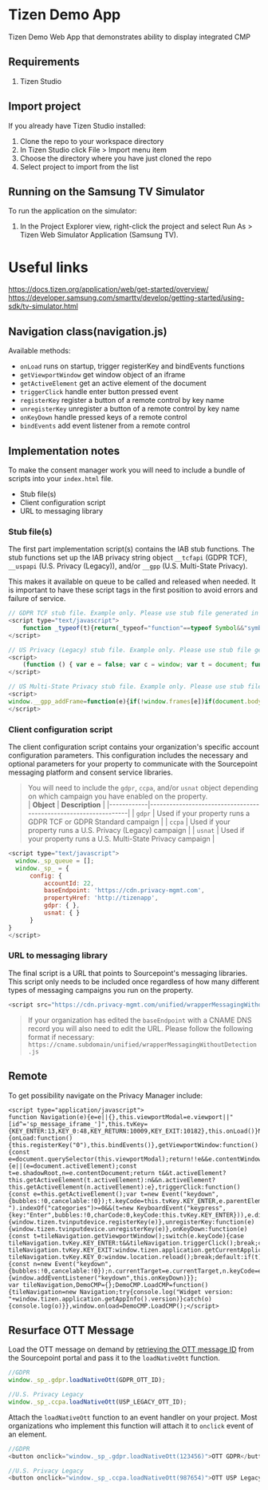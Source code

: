 # Tizen Demo App

Tizen Demo Web App that demonstrates ability to display integrated CMP

## Requirements

1. Tizen Studio

## Import project

If you already have Tizen Studio installed:

1. Clone the repo to your workspace directory
2. In Tizen Studio click File > Import menu item
3. Choose the directory where you have just cloned the repo
4. Select project to import from the list

## Running on the Samsung TV Simulator

To run the application on the simulator:

1. In the Project Explorer view, right-click the project and select Run As > Tizen Web Simulator Application (Samsung TV).

# Useful links

https://docs.tizen.org/application/web/get-started/overview/
https://developer.samsung.com/smarttv/develop/getting-started/using-sdk/tv-simulator.html

## Navigation class(navigation.js)

Available methods:

- `onLoad` runs on startup, trigger registerKey and bindEvents functions
- `getViewportWindow` get window object of an iframe
- `getActiveElement` get an active element of the document
- `triggerClick` handle enter button pressed event
- `registerKey` register a button of a remote control by key name
- `unregisterKey` unregister a button of a remote control by key name
- `onKeyDown` handle pressed keys of a remote control
- `bindEvents` add event listener from a remote control

## Implementation notes

To make the consent manager work you will need to include a bundle of scripts into your `index.html` file.

- Stub file(s)
- Client configuration script
- URL to messaging library

### Stub file(s)

The first part implementation script(s) contains the IAB stub functions. The stub functions set up the IAB privacy string object `__tcfapi` (GDPR TCF), `__uspapi` (U.S. Privacy (Legacy)), and/or `__gpp` (U.S. Multi-State Privacy).

This makes it available on queue to be called and released when needed. It is important to have these script tags in the first position to avoid errors and failure of service.

```javascript
// GDPR TCF stub file. Example only. Please use stub file generated in Sourcepoint portal as it may have changed.
<script type="text/javascript">
    function _typeof(t){return(_typeof="function"==typeof Symbol&&"symbol"==typeof Symbol.iterator?function(t){return typeof t}:function(t){return t&&"function"==typeof Symbol&&t.constructor===Symbol&&t!==Symbol.prototype?"symbol":typeof t})(t)}!function(){for(var t,e,o=[],n=window,r=n;r;){try{if(r.frames.__tcfapiLocator){t=r;break}}catch(t){}if(r===n.top)break;r=n.parent}t||(function t(){var e=n.document,o=!!n.frames.__tcfapiLocator;if(!o)if(e.body){var r=e.createElement("iframe");r.style.cssText="display:none",r.name="__tcfapiLocator",e.body.appendChild(r)}else setTimeout(t,5);return!o}(),n.__tcfapi=function(){for(var t=arguments.length,n=new Array(t),r=0;r<t;r++)n[r]=arguments[r];if(!n.length)return o;"setGdprApplies"===n[0]?n.length>3&&2===parseInt(n[1],10)&&"boolean"==typeof n[3]&&(e=n[3],"function"==typeof n[2]&&n[2]("set",!0)):"ping"===n[0]?"function"==typeof n[2]&&n[2]({gdprApplies:e,cmpLoaded:!1,cmpStatus:"stub"}):o.push(n)},n.addEventListener("message",(function(t){var e="string"==typeof t.data,o={};if(e)try{o=JSON.parse(t.data)}catch(t){}else o=t.data;var n="object"===_typeof(o)?o.__tcfapiCall:null;n&&window.__tcfapi(n.command,n.version,(function(o,r){var a={__tcfapiReturn:{returnValue:o,success:r,callId:n.callId}};t&&t.source&&t.source.postMessage&&t.source.postMessage(e?JSON.stringify(a):a,"*")}),n.parameter)}),!1))}();
</script>
```

```javascript
// US Privacy (Legacy) stub file. Example only. Please use stub file generated in Sourcepoint portal as it may have changed.
<script>
    (function () { var e = false; var c = window; var t = document; function r() { if (!c.frames["__uspapiLocator"]) { if (t.body) { var a = t.body; var e = t.createElement("iframe"); e.style.cssText = "display:none"; e.name = "__uspapiLocator"; a.appendChild(e) } else { setTimeout(r, 5) } } } r(); function p() { var a = arguments; __uspapi.a = __uspapi.a || []; if (!a.length) { return __uspapi.a } else if (a[0] === "ping") { a[2]({ gdprAppliesGlobally: e, cmpLoaded: false }, true) } else { __uspapi.a.push([].slice.apply(a)) } } function l(t) { var r = typeof t.data === "string"; try { var a = r ? JSON.parse(t.data) : t.data; if (a.__cmpCall) { var n = a.__cmpCall; c.__uspapi(n.command, n.parameter, function (a, e) { var c = { __cmpReturn: { returnValue: a, success: e, callId: n.callId } }; t.source.postMessage(r ? JSON.stringify(c) : c, "*") }) } } catch (a) { } } if (typeof __uspapi !== "function") { c.__uspapi = p; __uspapi.msgHandler = l; c.addEventListener("message", l, false) } })();
</script>
```

```javascript
// US Multi-State Privacy stub file. Example only. Please use stub file generated in Sourcepoint portal as it may have changed.
<script>
window.__gpp_addFrame=function(e){if(!window.frames[e])if(document.body){var t=document.createElement("iframe");t.style.cssText="display:none",t.name=e,document.body.appendChild(t)}else window.setTimeout(window.__gpp_addFrame,10,e)},window.__gpp_stub=function(){var e=arguments;if(__gpp.queue=__gpp.queue||[],__gpp.events=__gpp.events||[],!e.length||1==e.length&&"queue"==e[0])return __gpp.queue;if(1==e.length&&"events"==e[0])return __gpp.events;var t=e[0],p=e.length>1?e[1]:null,s=e.length>2?e[2]:null;if("ping"===t)p({gppVersion:"1.1",cmpStatus:"stub",cmpDisplayStatus:"hidden",signalStatus:"not ready",supportedAPIs:["2:tcfeuv2","5:tcfcav1","6:uspv1","7:usnatv1","8:uscav1","9:usvav1","10:uscov1","11:usutv1","12:usctv1"],cmpId:0,sectionList:[],applicableSections:[],gppString:"",parsedSections:{}},!0);else if("addEventListener"===t){"lastId"in __gpp||(__gpp.lastId=0),__gpp.lastId++;var n=__gpp.lastId;__gpp.events.push({id:n,callback:p,parameter:s}),p({eventName:"listenerRegistered",listenerId:n,data:!0,pingData:{gppVersion:"1.1",cmpStatus:"stub",cmpDisplayStatus:"hidden",signalStatus:"not ready",supportedAPIs:["2:tcfeuv2","5:tcfcav1","6:uspv1","7:usnatv1","8:uscav1","9:usvav1","10:uscov1","11:usutv1","12:usctv1"],cmpId:0,sectionList:[],applicableSections:[],gppString:"",parsedSections:{}}},!0)}else if("removeEventListener"===t){for(var a=!1,i=0;i<__gpp.events.length;i++)if(__gpp.events[i].id==s){__gpp.events.splice(i,1),a=!0;break}p({eventName:"listenerRemoved",listenerId:s,data:a,pingData:{gppVersion:"1.1",cmpStatus:"stub",cmpDisplayStatus:"hidden",signalStatus:"not ready",supportedAPIs:["2:tcfeuv2","5:tcfcav1","6:uspv1","7:usnatv1","8:uscav1","9:usvav1","10:uscov1","11:usutv1","12:usctv1"],cmpId:0,sectionList:[],applicableSections:[],gppString:"",parsedSections:{}}},!0)}else"hasSection"===t?p(!1,!0):"getSection"===t||"getField"===t?p(null,!0):__gpp.queue.push([].slice.apply(e))},window.__gpp_msghandler=function(e){var t="string"==typeof e.data;try{var p=t?JSON.parse(e.data):e.data}catch(e){p=null}if("object"==typeof p&&null!==p&&"__gppCall"in p){var s=p.__gppCall;window.__gpp(s.command,(function(p,n){var a={__gppReturn:{returnValue:p,success:n,callId:s.callId}};e.source.postMessage(t?JSON.stringify(a):a,"*")}),"parameter"in s?s.parameter:null,"version"in s?s.version:"1.1")}},"__gpp"in window&&"function"==typeof window.__gpp||(window.__gpp=window.__gpp_stub,window.addEventListener("message",window.__gpp_msghandler,!1),window.__gpp_addFrame("__gppLocator"));
</script>
```

### Client configuration script

The client configuration script contains your organization's specific account configuration parameters. This configuration includes the necessary and optional parameters for your property to communicate with the Sourcepoint messaging platform and consent service libraries.

> You will need to include the `gdpr`, `ccpa`, and/or `usnat` object depending on which campaign you have enabled on the property.<br>
> | **Object** | **Description** |
> |------------|-----------------------------------------------------------------|
> | `gdpr` | Used if your property runs a GDPR TCF or GDPR Standard campaign |
> | `ccpa` | Used if your property runs a U.S. Privacy (Legacy) campaign |
> | `usnat` | Used if your property runs a U.S. Multi-State Privacy campaign |

```javascript
<script type="text/javascript">
  window._sp_queue = [];
  window._sp_ = {
      config: {
          accountId: 22,
          baseEndpoint: 'https://cdn.privacy-mgmt.com',
          propertyHref: 'http://tizenapp',
          gdpr: { },
          usnat: { }
      }
}
</script>
```

### URL to messaging library

The final script is a URL that points to Sourcepoint's messaging libraries. This script only needs to be included once regardless of how many different types of messaging campaigns you run on the property.

```javascript
<script src="https://cdn.privacy-mgmt.com/unified/wrapperMessagingWithoutDetection.js"></script>
```

> If your organization has edited the `baseEndpoint` with a CNAME DNS record you will also need to edit the URL. Please follow the following format if necessary: `https://cname.subdomain/unified/wrapperMessagingWithoutDetection.js`

## Remote

To get possibility navigate on the Privacy Manager include:

```
<script type="application/javascript">
function Navigation(e){e=e||{},this.viewportModal=e.viewport||"[id^='sp_message_iframe_']",this.tvKey={KEY_ENTER:13,KEY_0:48,KEY_RETURN:10009,KEY_EXIT:10182},this.onLoad()}Navigation.prototype={onLoad:function(){this.registerKey("0"),this.bindEvents()},getViewportWindow:function(){const e=document.querySelector(this.viewportModal);return!!e&&e.contentWindow},getActiveElement:function(e){e||(e=document.activeElement);const t=e.shadowRoot,n=e.contentDocument;return t&&t.activeElement?this.getActiveElement(t.activeElement):n&&n.activeElement?this.getActiveElement(n.activeElement):e},triggerClick:function(){const e=this.getActiveElement();var t=new Event("keydown",{bubbles:!0,cancelable:!0});t.keyCode=this.tvKey.KEY_ENTER,e.parentElement.className.split(" ").indexOf("categories")>=0&&(t=new KeyboardEvent("keypress",{key:"Enter",bubbles:!0,charCode:0,keyCode:this.tvKey.KEY_ENTER})),e.dispatchEvent(t)},registerKey:function(e){window.tizen.tvinputdevice.registerKey(e)},unregisterKey:function(e){window.tizen.tvinputdevice.unregisterKey(e)},onKeyDown:function(e){const t=tileNavigation.getViewportWindow();switch(e.keyCode){case tileNavigation.tvKey.KEY_ENTER:t&&tileNavigation.triggerClick();break;case tileNavigation.tvKey.KEY_EXIT:window.tizen.application.getCurrentApplication().exit();break;case tileNavigation.tvKey.KEY_0:window.location.reload();break;default:if(t){const n=new Event("keydown",{bubbles:!0,cancelable:!0});n.currentTarget=e.currentTarget,n.keyCode=e.keyCode,t.dispatchEvent(n)}}},bindEvents:function(){window.addEventListener("keydown",this.onKeyDown)}};
var tileNavigation,DemoCMP={};DemoCMP.LoadCMP=function(){tileNavigation=new Navigation;try{console.log("Widget version: "+window.tizen.application.getAppInfo().version)}catch(o){console.log(o)}},window.onload=DemoCMP.LoadCMP();</script>
```

## Resurface OTT Message

Load the OTT message on demand by [retrieving the OTT message ID](https://docs.sourcepoint.com/hc/en-us/articles/20806618675603-Resurface-OTT-message) from the Sourcepoint portal and pass it to the `loadNativeOtt` function.

```javascript
//GDPR
window._sp_.gdpr.loadNativeOtt(GDPR_OTT_ID);

//U.S. Privacy Legacy
window._sp_.ccpa.loadNativeOtt(USP_LEGACY_OTT_ID);
```

Attach the `loadNativeOtt` function to an event handler on your project. Most organizations who implement this function will attach it to `onclick` event of an element.

```javascript
//GDPR
<button onclick="window._sp_.gdpr.loadNativeOtt(123456)">OTT GDPR</button>

//U.S. Privacy Legacy
<button onclick="window._sp_.ccpa.loadNativeOtt(987654)">OTT USP Legacy</button>
```
